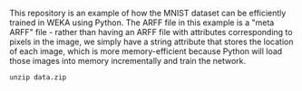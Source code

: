 This repository is an example of how the MNIST dataset can be efficiently trained in WEKA using Python. The ARFF file in this example is a "meta ARFF" file - rather than having an ARFF file with attributes corresponding to pixels in the image, we simply have a string attribute that stores the location of each image, which is more memory-efficient because Python will load those images into memory incrementally and train the network.

```
unzip data.zip
```
